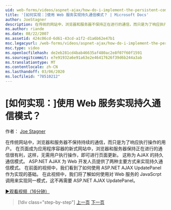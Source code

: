 ```yaml
---
uid: web-forms/videos/aspnet-ajax/how-do-i-implement-the-persistent-communications-pattern-using-web-services
title: '[如何实现：]使用 Web 服务实现持久通信模式？ | Microsoft Docs'
author: JoeStagner
description: 在传统的网站中，浏览器和服务器不保持正在进行的通信，而只是为了响应执行 act 。
ms.author: riande
ms.date: 08/22/2007
ms.assetid: 424c06cd-6d61-43cd-a1f2-d1a6b62e47b1
msc.legacyurl: /web-forms/videos/aspnet-ajax/how-do-i-implement-the-persistent-communications-pattern-using-web-services
msc.type: video
ms.openlocfilehash: de2eb281cd4bab46635af480ac2e8f07f60f1591
ms.sourcegitcommit: e7e91932a6e91a63e2e46417626f39d6b244a3ab
ms.translationtype: MT
ms.contentlocale: zh-CN
ms.lasthandoff: 03/06/2020
ms.locfileid: "78510212"
---
```

# <a name="how-do-i-implement-the-persistent-communications-pattern-using-web-services"></a>[如何实现：]使用 Web 服务实现持久通信模式？

作者： [Joe Stagner](https://github.com/JoeStagner)

在传统网站中，浏览器和服务器不保持持续的通信，而只是为了响应执行操作的用户。 在页面成为应用程序容器的新式网站中，浏览器和服务器保持正在进行的通信很有利，这样，无需用户执行操作，即可进行页面更新。 这称为 AJAX 的持久通信模式。 ASP.NET AJAX 为 Web 开发人员提供了两种主要方式来实现持久通信模式。 在前面的视频中，我们看到了如何使用 ASP.NET AJAX UpdatePanel 作为实现的基础。 在此视频中，我们将了解如何使用对 Web 服务的 JavaScrpt 调用来实现同一模式，这不再需要 ASP.NET AJAX UpdatePanel。

[&#9654;观看视频（16分钟）](https://channel9.msdn.com/Blogs/ASP-NET-Site-Videos/how-do-i-implement-the-persistent-communications-pattern-using-web-services)

> [!div class="step-by-step"]
> [上一页](how-do-i-localize-an-aspnet-ajax-application.md)
> [下一页](how-do-i-trigger-an-updatepanel-refresh-from-a-dropdownlist-control.md)
